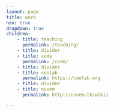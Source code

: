 ```yaml
---
layout: page
title: work
nav: true
dropdown: true
children:
    - title: teaching
      permalink: /teaching/
    - title: divider
    - title: code
      permalink: /code/
    - title: divider
    - title: coolab
      permalink: https://coolab.org
    - title: divider
    - title: nuvem
      permalink: http://nuvem.tk/wiki/

---
```

